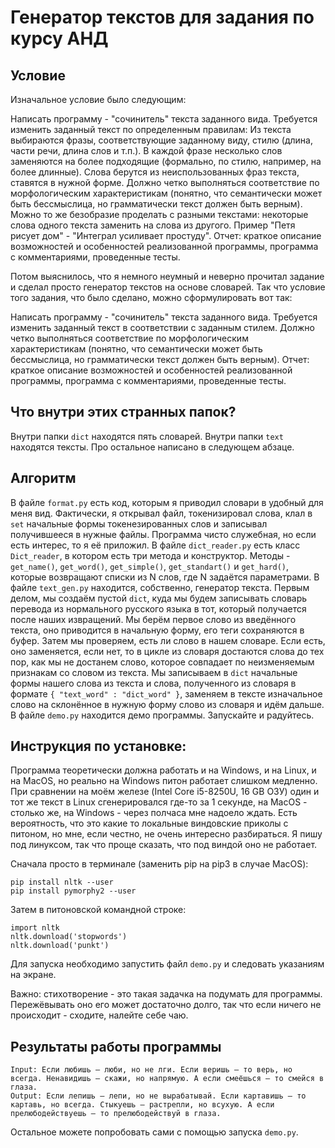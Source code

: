 # Генератор текстов для задания по курсу АНД

## Условие
Изначальное условие было следующим:

Написать программу - "сочинитель" текста заданного вида. Требуется изменить заданный текст по определенным правилам:
Из текста выбираются фразы, соответствующие заданному виду, стилю (длина, части речи, длина слов и т.п.).
В каждой фразе несколько слов заменяются на более подходящие (формально, по стилю, например, на более длинные). Слова берутся из неиспользованных фраз текста, ставятся в нужной форме. Должно четко выполняться соответствие по морфологическим характеристикам (понятно, 
что семантически может быть бессмыслица, но грамматически текст должен быть верным).
Можно то же безобразие проделать с разными текстами: некоторые слова одного текста заменить на слова из другого. Пример "Петя рисует дом" - "Интеграл усиливает простуду".
Отчет:  краткое описание возможностей и особенностей реализованной программы, программа с комментариями, проведенные тесты.

Потом выяснилось, что я немного неумный и неверно прочитал задание и сделал просто генератор текстов на основе словарей. Так что условие того задания, что было сделано, можно сформулировать вот так:

Написать программу - "сочинитель" текста заданного вида. Требуется изменить заданный текст в соответствии с заданным стилем. Должно четко выполняться соответствие по морфологическим характеристикам (понятно, что семантически может быть бессмыслица, но грамматически текст должен быть верным).
Отчет:  краткое описание возможностей и особенностей реализованной программы, программа с комментариями, проведенные тесты.

## Что внутри этих странных папок?

Внутри папки `dict` находятся пять словарей. Внутри папки `text` находятся тексты. Про остальное написано в следующем абзаце.

## Алгоритм

В файле `format.py` есть код, которым я приводил словари в удобный для меня вид. Фактически, я открывал файл, токенизировал слова, клал в `set` начальные формы токенезированных слов и записывал получившееся в нужные файлы. Программа чисто служебная, но если есть интерес, то я её приложил.
В файле `dict_reader.py` есть класс `Dict_reader`, в котором есть три метода и конструктор. Методы - `get_name()`, `get_word()`, `get_simple()`, `get_standart()` и `get_hard()`, которые возвращают списки из N слов, где N задаётся параметрами.
В файле `text_gen.py` находится, собственно, генератор текста. Первым делом, мы создаём пустой `dict`, куда мы будем записывать словарь перевода из нормального русского языка в тот, который получается после наших извращений. Мы берём первое слово из введённого текста, оно приводится в начальную форму, его теги сохраняются в буфер. Затем мы проверяем, есть ли слово в нашем словаре. Если есть, оно заменяется, если нет, то в цикле из словаря достаются слова до тех пор, как мы не достанем слово, которое совпадает по неизменяемым признакам со словом из текста. Мы записываем в `dict` начальные формы нашего слова из текста и слова, полученного из словаря в формате `{ "text_word" : "dict_word" }`, заменяем в тексте изначальное слово на склонённое в нужную форму слово из словаря и идём дальше. 
В файле `demo.py` находится демо программы. Запускайте и радуйтесь.

## Инструкция по установке:

Программа теоретически должна работать и на Windows, и на Linux, и на MacOS, но реально на Windows питон работает слишком медленно. При сравнении на моём железе (Intel Core i5-8250U, 16 GB ОЗУ) один и тот же текст в Linux сгенерировался где-то за 1 секундe, на MacOS - столько же, на Windows - через полчаса мне надоело ждать. Есть вероятность, что это какие то локальные виндовские приколы с питоном, но мне, если честно, не очень интересно разбираться. Я пишу под линуксом, так что проще сказать, что под виндой оно не работает.

Сначала просто в терминале (заменить pip на pip3 в случае MacOS):
```
pip install nltk --user
pip install pymorphy2 --user
```
Затем в питоновской командной строке:
```
import nltk
nltk.download('stopwords')
nltk.download('punkt')
```

Для запуска необходимо запустить файл `demo.py` и следовать указаниям на экране.

Важно: стихотворение - это такая задачка на подумать для программы. Пережёвывать оно его может достаточно долго, так что если ничего не происходит - сходите, налейте себе чаю.

## Результаты работы программы

```
Input: Если любишь – люби, но не лги. Если веришь – то верь, но всегда. Ненавидишь – скажи, но напрямую. А если смеёшься – то смейся в глаза. 
Output: Если лепишь – лепи, но не вырабатывай. Если картавишь – то картавь, но всегда. Стыкуешь – растрепли, но всухую. А если прелюбодействуешь – то прелюбодействуй в глаза.
```

Остальное можете попробовать сами с помощью запуска `demo.py`.
